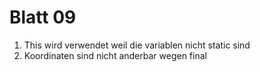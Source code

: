 # Blatt 09

1. This wird verwendet weil die variablen nicht static sind
2. Koordinaten sind nicht anderbar wegen final
